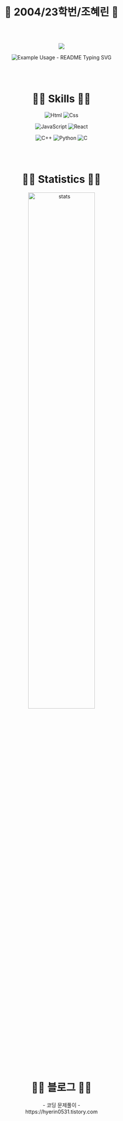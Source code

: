 <div align="center">
    <h1>🐰 2004/23학번/조혜린 🐰</h1>
</div>

<br />
<br />

<p align='center'>
    <img src="https://capsule-render.vercel.app/api?type=waving&color=0:F9DBDB,100:F09794&height=300&section=header&fontColor=FFFFFF&text=Hyerin's%20Github!&fontSize=90&animation=fadeIn&fontAlignY=38&descAlignY=51&descAlign=62"/>
</p>

<p align="center">
  <img src="https://readme-typing-svg.demolab.com/?lines=;Wellcome+to+my+Github!;Enjoy+the+show!&font=Fira%20Code&center=true&width=380&height=50&duration=500&pause=1000&color=F09794" alt="Example Usage - README Typing SVG">
</p>

<br />
<br />

<div align=center>
    <h1>🫶🏻 Skills 🫶🏻 </h1>

![Html](https://img.shields.io/badge/Html-E34F26?style=plastic-square&logo=html&logoColor=white)
![Css](https://img.shields.io/badge/Css-A9D1FB?style=plastic-square&logo=css&logoColor=white)

![JavaScript](https://img.shields.io/badge/JavaScript-F7DF1E?style=plastic-square&logo=Javascript&logoColor=white)
![React](https://img.shields.io/badge/React-20232A?style=plastic-square&logo=react&logoColor=61DAFB)

![C++](http://img.shields.io/badge/C++-00599C?style=plastic-square&logo=c%2B%2B&logoColor=white)
![Python](https://img.shields.io/badge/Python-F9DA8F?style=plastic-square&logo=python&logoColor=white)
![C](https://img.shields.io/badge/C-EC625C?style=plastic-square&logo=c&logoColor=white)

</div>

<br />
<br />

<div align="center">
    <h1> 🫶🏻 Statistics 🫶🏻</h1>
  <img alt="stats" src="https://github-readme-stats.vercel.app/api?username=jogpfls&show_icons=true&title_color=ED716D&icon_color=EB463C&text_color=F09794&bg_color=white&border_color=e4e2e2" width="60%" />
</div>

<br />
<br />

<div align="center">
    <h1> 🫶🏻 블로그 🫶🏻</h1>
    - 코딩 문제풀이 -
    <br />
    https://hyerin0531.tistory.com
</div>

<!--
**jogpfls/jogpfls** is a ✨ _special_ ✨ repository because its `README.md` (this file) appears on your GitHub profile.

Here are some ideas to get you started:

- 🔭 I’m currently working on ...
- 🌱 I’m currently learning ...
- 👯 I’m looking to collaborate on ...
- 🤔 I’m looking for help with ...
- 💬 Ask me about ...
- 📫 How to reach me: ...
- 😄 Pronouns: ...
- ⚡ Fun fact: ...
-->
